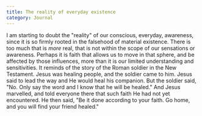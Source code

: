 ```yaml
---
title: The reality of everyday existence
category: Journal
---
```


I am starting to doubt the "reality" of our conscious, everyday,
awareness, since it is so firmly rooted in the falsehood of material
existence.  There is too much that is *more* real, that is not within the
scope of our sensations or awareness.  Perhaps it is faith that allows
us to move in that sphere, and be affected by those influences, more
than it is our limited understanding and sensitivities.  It reminds of
the story of the Roman soldier in the New Testament.  Jesus was healing
people, and the soldier came to him.  Jesus said to lead the way and He
would heal his companion.  But the soldier said, "No.  Only say the word
and I know that he will be healed."  And Jesus marvelled, and told
everyone there that such faith He had not yet encountered.  He then
said, "Be it done according to your faith.  Go home, and you will find
your friend healed."


